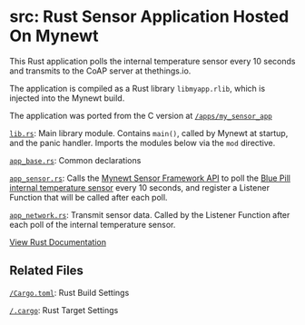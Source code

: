 # src: Rust Sensor Application Hosted On Mynewt

This Rust application polls the internal temperature sensor every 10 seconds and transmits to the CoAP server at thethings.io.

The application is compiled as a Rust library `libmyapp.rlib`, which is injected into the Mynewt build.

The application was ported from the C version at [`/apps/my_sensor_app`](/apps/my_sensor_app)

[`lib.rs`](lib.rs): Main library module. Contains `main()`, called by Mynewt at startup, and the panic handler. Imports the modules below via the `mod` directive.

[`app_base.rs`](app_base.rs): Common declarations

[`app_sensor.rs`](app_sensor.rs): Calls the [Mynewt Sensor Framework API](https://mynewt.apache.org/latest/os/modules/sensor_framework/sensor_framework.html) to poll the [Blue Pill internal temperature sensor](/libs/temp_stm32) every 10 seconds, and register a Listener Function that will be called after each poll.

[`app_network.rs`](app_network.rs): Transmit sensor data. Called by the Listener Function after each poll of the internal temperature sensor.

[View Rust Documentation](https://lupyuen.github.io/stm32bluepill-mynewt-sensor/rust/mylib/)

## Related Files

[`/Cargo.toml`](/Cargo.toml): Rust Build Settings

[`/.cargo`](/.cargo): Rust Target Settings
